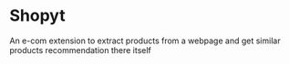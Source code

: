 # Shopyt
An e-com extension to extract products from a webpage and get similar products recommendation there itself
